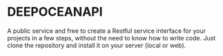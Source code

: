 # DEEPOCEANAPI
A public service and free to create a Restful service interface for your projects in a few steps, without the need to know how to write code. Just clone the repository and install it on your server (local or web).
